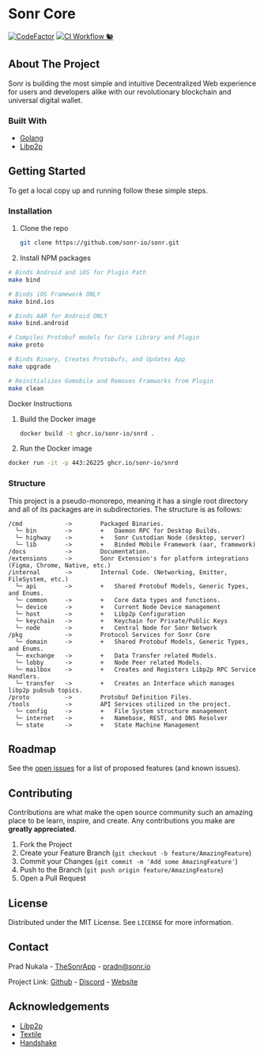 # Sonr Core

[![CodeFactor](https://www.codefactor.io/repository/github/sonr-io/core/badge/release?s=ee02a1b599502678b3d583aa5b6d1f55d2137ded)](https://www.codefactor.io/repository/github/sonr-io/core/overview/release)
[![CI Workflow 🐿](https://github.com/sonr-io/core/actions/workflows/ci.yml/badge.svg)](https://github.com/sonr-io/core/actions/workflows/ci.yml)

## About The Project

Sonr is building the most simple and intuitive Decentralized Web experience for users and developers alike with our revolutionary blockchain and universal digital wallet.

### Built With

- [Golang](https://go.dev)
- [Libp2p](https://libp2p.io)

<!-- GETTING STARTED -->

## Getting Started

To get a local copy up and running follow these simple steps.

### Installation

1. Clone the repo

   ```sh
   git clone https://github.com/sonr-io/sonr.git
   ```

2. Install NPM packages

  ```bash
  # Binds Android and iOS for Plugin Path
  make bind

  # Binds iOS Framework ONLY
  make bind.ios

  # Binds AAR for Android ONLY
  make bind.android

  # Compiles Protobuf models for Core Library and Plugin
  make proto

  # Binds Binary, Creates Protobufs, and Updates App
  make upgrade

  # Reinitializes Gomobile and Removes Framworks from Plugin
  make clean
  ```

Docker Instructions

1. Build the Docker image

   ```sh
   docker build -t ghcr.io/sonr-io/snrd .
   ```

2. Run the Docker image

  ```sh
  docker run -it -p 443:26225 ghcr.io/sonr-io/snrd
  ```

### Structure

This project is a pseudo-monorepo, meaning it has a single root directory and all of its packages are in subdirectories. The structure is as follows:

``` text
/cmd            ->        Packaged Binaries.
  └─ bin        ->        +   Daemon RPC for Desktop Builds.
  └─ highway    ->        +   Sonr Custodian Node (desktop, server)
  └─ lib        ->        +   Binded Mobile Framework (aar, framework)
/docs           ->        Documentation.
/extensions     ->        Sonr Extension's for platform integrations (Figma, Chrome, Native, etc.)
/internal       ->        Internal Code. (Networking, Emitter, FileSystem, etc.)
  └─ api        ->        +   Shared Protobuf Models, Generic Types, and Enums.
  └─ common     ->        +   Core data types and functions.
  └─ device     ->        +   Current Node Device management
  └─ host       ->        +   Libp2p Configuration
  └─ keychain   ->        +   Keychain for Private/Public Keys
  └─ node       ->        +   Central Node for Sonr Network
/pkg            ->        Protocol Services for Sonr Core
  └─ domain     ->        +   Shared Protobuf Models, Generic Types, and Enums.
  └─ exchange   ->        +   Data Transfer related Models.
  └─ lobby      ->        +   Node Peer related Models.
  └─ mailbox    ->        +   Creates and Registers Libp2p RPC Service Handlers.
  └─ transfer   ->        +   Creates an Interface which manages libp2p pubsub topics.
/proto          ->        Protobuf Definition Files.
/tools          ->        API Services utilized in the project.
  └─ config     ->        +   File System structure management
  └─ internet   ->        +   Namebase, REST, and DNS Resolver
  └─ state      ->        +   State Machine Management
```

<!-- ROADMAP -->

## Roadmap

See the [open issues](https://github.com/sonr-io/core/issues) for a list of proposed features (and known issues).

<!-- CONTRIBUTING -->

## Contributing

Contributions are what make the open source community such an amazing place to be learn, inspire, and create. Any contributions you make are **greatly appreciated**.

1. Fork the Project
2. Create your Feature Branch (`git checkout -b feature/AmazingFeature`)
3. Commit your Changes (`git commit -m 'Add some AmazingFeature'`)
4. Push to the Branch (`git push origin feature/AmazingFeature`)
5. Open a Pull Request

<!-- LICENSE -->

## License

Distributed under the MIT License. See `LICENSE` for more information.

<!-- CONTACT -->

## Contact

Prad Nukala - [TheSonrApp](https://twitter.com/TheSonrApp) - pradn@sonr.io

Project Link: [Github](https://github.com/sonr-io/core) - [Discord](https://sonr.io) - [Website](https://sonr.io)

<!-- ACKNOWLEDGEMENTS -->

## Acknowledgements

- [Libp2p](https://libp2p.io/)
- [Textile](https://www.textile.io/)
- [Handshake](https://handshake.org/)

<!-- MARKDOWN LINKS & IMAGES -->
<!-- https://www.markdownguide.org/basic-syntax/#reference-style-links -->

[contributors-shield]: https://img.shields.io/github/contributors/sonr-io/core.svg?style=for-the-badge
[contributors-url]: https://github.com/sonr-io/core/graphs/contributors
[forks-shield]: https://img.shields.io/github/forks/sonr-io/core.svg?style=for-the-badge
[forks-url]: https://github.com/sonr-io/core/network/members
